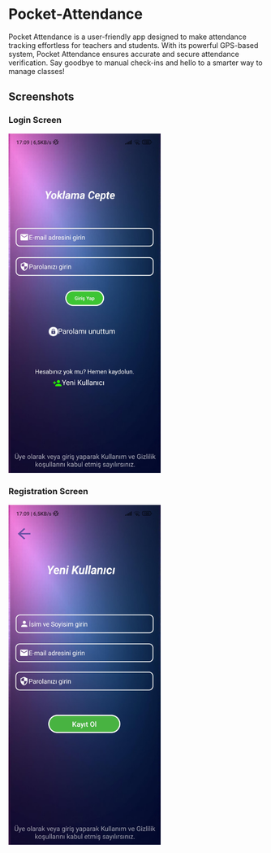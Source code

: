 # Pocket-Attendance
Pocket Attendance is a user-friendly app designed to make attendance tracking effortless for teachers and students. With its powerful GPS-based system, Pocket Attendance ensures accurate and secure attendance verification. Say goodbye to manual check-ins and hello to a smarter way to manage classes!

## Screenshots

### Login Screen
<img src="images/Screenshot_2025-01-09-17-09-41-961_com.example.yoklamaceptever3.jpg" alt="Screenshot" width="300"/>

### Registration Screen
<img src="images/Screenshot_2025-01-09-17-09-44-725_com.example.yoklamaceptever3.jpg" alt="Screenshot" width="300"/>




